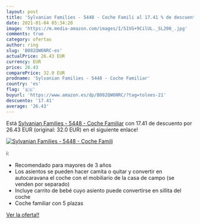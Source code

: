 ```yaml
---
layout: post
title: 'Sylvanian Families - 5448 - Coche Famili al 17.41 % de descuento'
date: 2021-01-04 05:34:20
image: 'https://m.media-amazon.com/images/I/51VG+9CilUL._SL200_.jpg'
comments: true
category: ofertas
author: ring
slug: 'B082QW6NRC-es'
actualPrice: 26.43 EUR
currency: EUR
price: 26.43
comparePrice: 32.0 EUR
prodname: 'Sylvanian Families - 5448 - Coche Familiar'
country: 'es'
flag: '🇪🇸'
buyurl: 'https://www.amazon.es/dp/B082QW6NRC/?tag=tolees-21'
descuento: '17.41'
average: '26.43'
---
```


Está [Sylvanian Families - 5448 - Coche Familiar](https://www.amazon.es/dp/B082QW6NRC/?tag=tolees-21) con 17.41 de descuento por 26.43 EUR (original: 32.0 EUR) en el siguiente enlace!

[![Sylvanian Families - 5448 - Coche Famili](https://m.media-amazon.com/images/I/51VG+9CilUL._SL200_.jpg)](https://www.amazon.es/dp/B082QW6NRC/?tag=tolees-21)

ℹ️:

- Recomendado para mayores de 3 años
- Los asientos se pueden hacer camita o quitar y convertir en autocaravana el coche con el mobiliario de la casa de campo (se venden por separado)
- Incluye carrito de bebé cuyo asiento puede convertirse en sillita del coche
- Coche familiar con 5 plazas

[Ver la oferta!!](https://www.amazon.es/dp/B082QW6NRC/?tag=tolees-21)
